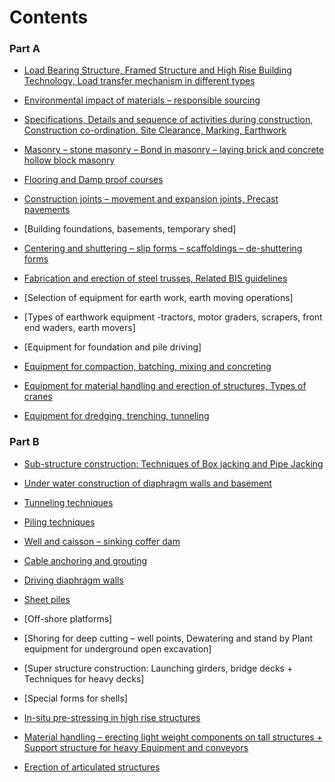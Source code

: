 # Contents

### Part A

- [Load Bearing Structure, Framed Structure and High Rise Building Technology, Load transfer mechanism in different types](pdf/1.pdf)

- [Environmental impact of materials – responsible sourcing](pdf/2.pdf)

- [Specifications, Details and sequence of activities during construction, Construction co-ordination. Site Clearance, Marking, Earthwork](pdf/3.pdf)

- [Masonry – stone masonry – Bond in masonry – laying brick and concrete hollow block masonry](pdf/4.pdf)

- [Flooring and Damp proof courses](pdf/5.pdf)

- [Construction joints – movement and expansion joints,  Precast pavements](pdf/6.pdf)

- [Building foundations, basements, temporary shed]

- [Centering and shuttering – slip forms – scaffoldings – de-shuttering forms](pdf/8.pptx)

- [Fabrication and erection of steel trusses, Related BIS guidelines](pdf/9.pdf)

- [Selection of equipment for earth work, earth moving operations]  

- [Types of earthwork equipment -tractors, motor graders, scrapers, front end waders, earth movers]

- [Equipment for foundation and pile driving]

- [Equipment for compaction, batching, mixing and concreting](pdf/13.pdf)

- [Equipment for material handling and erection of structures, Types of cranes](pdf/14.pdf)

- [Equipment for dredging, trenching, tunneling](pdf/15.pdf)

### Part B

- [Sub-structure construction: Techniques of Box jacking and Pipe Jacking](pdf/16.pdf)

- [Under water construction of diaphragm walls and basement](pdf/17.pdf)

- [Tunneling techniques](pdf/18.pdf)

- [Piling techniques](pdf/19.pdf)

- [Well and caisson – sinking coffer dam](pdf/20.pdf)

- [Cable anchoring and grouting](pdf/21.pdf)

- [Driving diaphragm walls](pdf/22.pdf)

- [Sheet piles](pdf/23.pptx)

- [Off-shore platforms]

- [Shoring for deep cutting – well points, Dewatering and stand by Plant equipment for underground open excavation]

- [Super structure construction: Launching girders, bridge decks + Techniques for heavy decks]

- [Special forms for shells]

- [In-situ pre-stressing in high rise structures](pdf/28.pdf)

- [Material handling – erecting light weight components on tall structures + Support structure for heavy Equipment and conveyors](pdf/29.pdf)

- [Erection of articulated structures](pdf/30.pdf)
